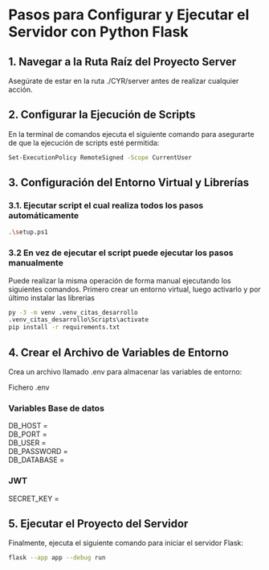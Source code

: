 # Pasos para Configurar y Ejecutar el Servidor con Python Flask

## 1. Navegar a la Ruta Raíz del Proyecto Server
Asegúrate de estar en la ruta ./CYR/server antes de realizar cualquier acción.

## 2. Configurar la Ejecución de Scripts
En la terminal de comandos ejecuta el siguiente comando para asegurarte de que la ejecución de scripts esté permitida:

```bash
Set-ExecutionPolicy RemoteSigned -Scope CurrentUser
```

## 3. Configuración del Entorno Virtual y Librerías
### 3.1. Ejecutar script el cual realiza todos los pasos automáticamente

```bash
.\setup.ps1
```
### 3.2 En vez de ejecutar el script puede ejecutar los pasos manualmente
Puede realizar la misma operación de forma manual ejecutando los siguientes comandos. Primero crear un entorno virtual, luego activarlo y por último instalar las librerias

```bash
py -3 -m venv .venv_citas_desarrollo
.venv_citas_desarrollo\Scripts\activate
pip install -r requirements.txt
```

## 4. Crear el Archivo de Variables de Entorno
Crea un archivo llamado .env para almacenar las variables de entorno:

Fichero .env
### Variables Base de datos
DB_HOST =  
DB_PORT =  
DB_USER =  
DB_PASSWORD =  
DB_DATABASE = 

### JWT
SECRET_KEY = 

## 5. Ejecutar el Proyecto del Servidor
Finalmente, ejecuta el siguiente comando para iniciar el servidor Flask:

```bash
flask --app app --debug run
```
